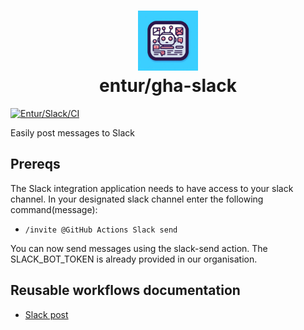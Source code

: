 <h1 align="center">
      <img src="logo.jpg" width="96px" height="96px" />
      <br>entur/gha-slack<br>
</h1>

[![Entur/Slack/CI](https://github.com/entur/gha-slack/actions/workflows/ci.yml/badge.svg?event=pull_request)](https://github.com/entur/gha-slack/actions/workflows/ci.yml)

Easily post messages to Slack

## Prereqs

The Slack integration application needs to have access to your slack channel. In your designated slack channel enter the following command(message):

* `/invite @GitHub Actions Slack send`

You can now send messages using the slack-send action. The SLACK_BOT_TOKEN is already provided in our organisation.

## Reusable workflows documentation

* [Slack post](../README-post.md)
